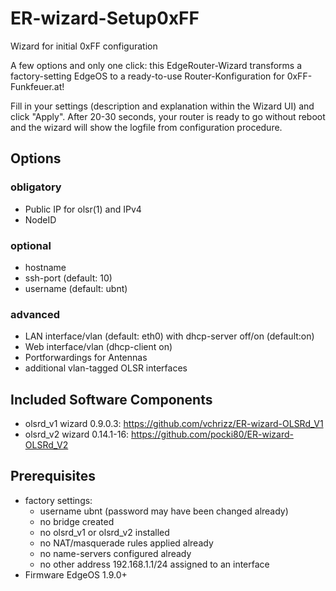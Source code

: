 # ER-wizard-Setup0xFF
Wizard for initial 0xFF configuration

A few options and only one click: this EdgeRouter-Wizard transforms a factory-setting EdgeOS to a ready-to-use Router-Konfiguration for 0xFF-Funkfeuer.at!

Fill in your settings (description and explanation within the Wizard UI) and click "Apply". After 20-30 seconds, your router is ready to go without reboot and the wizard will show the logfile from configuration procedure.

## Options
### obligatory
* Public IP for olsr(1) and IPv4
* NodeID

### optional
* hostname
* ssh-port (default: 10)
* username (default: ubnt)

### advanced
* LAN interface/vlan (default: eth0) with dhcp-server off/on (default:on)
* Web interface/vlan (dhcp-client on)
* Portforwardings for Antennas
* additional vlan-tagged OLSR interfaces

## Included Software Components
* olsrd_v1 wizard 0.9.0.3: https://github.com/vchrizz/ER-wizard-OLSRd_V1
* olsrd_v2 wizard 0.14.1-16: https://github.com/pocki80/ER-wizard-OLSRd_V2

## Prerequisites
* factory settings:
  * username ubnt (password may have been changed already)
  * no bridge created
  * no olsrd_v1 or olsrd_v2 installed
  * no NAT/masquerade rules applied already
  * no name-servers configured already
  * no other address 192.168.1.1/24 assigned to an interface
* Firmware EdgeOS 1.9.0+
